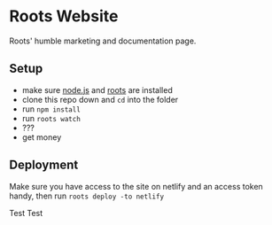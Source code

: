 # Roots Website

Roots' humble marketing and documentation page.

Setup
-----

- make sure [node.js](https://nodejs.org) and [roots](https://roots.cx) are installed
- clone this repo down and `cd` into the folder
- run `npm install`
- run `roots watch`
- ???
- get money

Deployment
----------

Make sure you have access to the site on netlify and an access token handy, then run `roots deploy -to netlify`

Test Test
